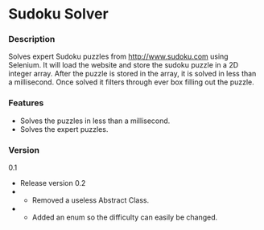 # Sudoku Solver

### Description
Solves expert Sudoku puzzles from http://www.sudoku.com using Selenium. 
It will load the website and store the sudoku puzzle in a 2D integer array. 
After the puzzle is stored in the array, it is solved in less than a millisecond. 
Once solved it filters through ever box filling out the puzzle.

### Features
* Solves the puzzles in less than a millisecond.
* Solves the expert puzzles.

### Version
0.1
* Release version
0.2
* - Removed a useless Abstract Class.
* - Added an enum so the difficulty can easily be changed.
